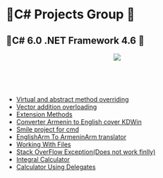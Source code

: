 # :book:C# Projects Group :file_folder:

## :file_folder:C# 6.0 .NET Framework 4.6 :book:

<p align="center">
<img src="https://kwork.ru/pics/t3/58/33029-1.jpg">
</p>
<br>
<br>
<br>


* [Virtual and abstract method overriding](https://github.com/VanHakobyan/ProjectsGroup/tree/master/virtual%20override) <br>
* [Vector addition overloading](https://github.com/VanHakobyan/ProjectsGroup/tree/master/Vector) <br>
* [Extension Methods](https://github.com/VanHakobyan/ProjectsGroup/tree/master/Extension) <br>
* [Converter Armenin to English cover KDWin](https://github.com/VanHakobyan/ProjectsGroup/tree/master/ConverterArmEng) <br>
* [Smile project for cmd](https://github.com/VanHakobyan/ProjectsGroup/tree/master/Smile) <br>
* [EnglishArm To ArmeninArm translator ](https://github.com/VanHakobyan/ProjectsGroup/tree/master/EnglishArmToArmeninArm) <br>
* [Working With Files](https://github.com/VanHakobyan/ProjectsGroup/tree/master/WorkWithFiles) <br>
* [Stack OverFlow Exception(Does not work finlly)](https://github.com/VanHakobyan/ProjectsGroup/tree/master/stackOverFlowException) <br>
* [Integral Calculator](https://github.com/VanHakobyan/ProjectsGroup/tree/master/integralCalculate) <br>
* [Calculator Using Delegates](https://github.com/VanHakobyan/ProjectsGroup/tree/master/calculatorUsingDelegates) <br>
